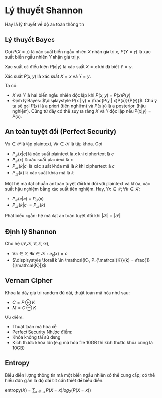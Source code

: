# Lý thuyết Shannon

Hay là lý thuyết về độ an toàn thông tin

## Lý thuyết Bayes

Gọi $P(X = x)$ là xác suất biến ngẫu nhiên $X$ nhận giá trị $x$, $P(Y = y)$ là xác suất biến ngẫu nhiên $Y$ nhận giá trị $y$.

Xác suất có điều kiện $P(x | y)$ là xác suất $X = x$ khi đã biết $Y = y$.

Xác suất $P(x, y)$ là xác suất $X = x$ và $Y = y$.

Ta có:
- $X$ và $Y$ là hai biến ngẫu nhiên độc lập khi $P(x, y) = P(x)P(y)$
- Định lý Bayes: $\displaystyle P(x | y) = \frac{P(y | x)P(x)}{P(y)}$. Chú ý ta sẽ gọi $P(x)$ là a priori (tiên nghiệm) và $P(x | y)$ là a posteriori (hậu nghiệm). Cũng từ đây có thể suy ra rằng $X$ và $Y$ độc lập nếu $P(x | y) = P(x)$.

## An toàn tuyệt đối (Perfect Security)
$\forall x \in \mathcal{P}$ là tập plaintext, $\forall k \in \mathcal{K}$ là tập khóa. Gọi 
- $P_{\mathcal{P}}(x | c)$ là xác suất plaintext là $x$ khi ciphertext là $c$
- $P_{\mathcal{P}}(x)$ là xác suất plaintext là $x$
- $P_{\mathcal{K}}(k | c)$ là xác suất khóa mã là $k$ khi ciphertext là $c$
- $P_{\mathcal{K}}(k)$ là xác suất khóa mã là $k$


Một hệ mã đạt chuẩn an toàn tuyệt đối khi đối với plaintext và khóa, xác suất hậu nghiệm bằng xác suất tiên nghiệm. Hay,
$\forall x \in \mathcal{P}, \forall k \in \mathcal{K}$:
- $P_{\mathcal{P}}(x | c) = P_{\mathcal{P}}(x)$
- $P_{\mathcal{K}}(k | c) = P_{\mathcal{K}}(k)$

Phát biểu ngắn: hệ mã đạt an toàn tuyệt đối khi $|\mathcal{K}| = |\mathcal{P}|$

## Định lý Shannon

Cho hệ $(\mathcal{P}, \mathcal{K}, \mathcal{C}, \mathcal{E}, \mathcal{D})$,
- $\forall c \in \mathcal{C}, \exists k \in \mathcal{K}: e_k(x) = c$
- $\displaystyle \forall k \in \mathcal{K}, P_{\mathcal{K}}(k) = \frac{1}{|\mathcal{K}|}$

## Vernam Cipher
Khóa là dãy giá trị random đủ dài, thuật toán mã hóa như sau:
- $C = P \oplus K$
- $M = C \oplus K$

Ưu điểm:
- Thuật toán mã hóa dễ
- Perfect Security
Nhược điểm:
- Khóa không tái sử dụng
- Kích thước khóa lớn (e.g mã hóa file 10GB thì kích thước khóa cũng là 10GB)

## Entropy
Biểu diễn lượng thông tin mà một biến ngẫu nhiên có thể cung cấp; có thể hiểu đơn giản là độ dài bit cần thiêt để biểu diễn.

$\displaystyle \text{entropy}(X) = \sum_{x \in \mathcal{X}} P(X = x)log_2(P(X = x))$
